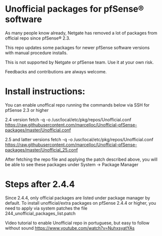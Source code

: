 # Unofficial packages for pfSense® software

As many people know already, Netgate has removed a lot of packages from official repo since pfSense® 2.3.

This repo updates some packages for newer pfSense software versions with manual procedure installs.

This is not supported by Netgate or pfSense team. Use it at your own risk.

Feedbacks and contributions are always welcome.

# Install instructions:

You can enable unoffical repo running the commands below via SSH for pfSense 2.3 or higher

2.4 version
fetch -q -o /usr/local/etc/pkg/repos/Unofficial.conf https://raw.githubusercontent.com/marcelloc/Unofficial-pfSense-packages/master/Unofficial.conf

2.5 and latter versions
fetch -q -o /usr/local/etc/pkg/repos/Unofficial.conf https://raw.githubusercontent.com/marcelloc/Unofficial-pfSense-packages/master/Unofficial_25.conf

After fetching the repo file and applying the patch described above, you will be able to see these packages under System -> Package Manager

# Steps after 2.4.4
Since 2.4.4, only official packages are listed under package manager by default.
To install unofficial/extra packages on pfSense 2.4.4 or higher, you need to apply via system patches the file 244_unofficial_packages_list.patch

Video tutorial to enable Unofficial repo in portuguese, but easy to follow without sound
https://www.youtube.com/watch?v=NuhxsyatYAs

